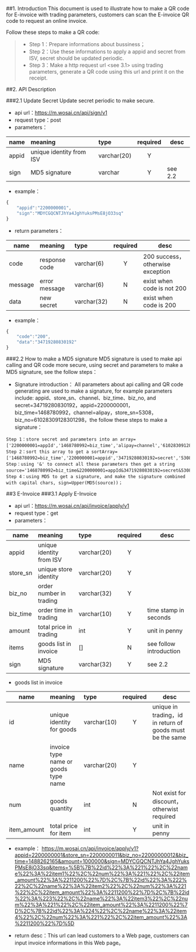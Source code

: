 
##1. Introduction
This document is used to illustrate how to make a QR code for E-invoice with trading parameters, customers can scan the E-invoice QR code to request an online invoice.

Follow these steps to make a QR code:
 > * Step 1：Prepare informations about bussiness；
 > * Step 2：Use these informations to apply a appid and secret from ISV, secret should be updated periodic.
 > * Step 3：Make a http request url <see 3.1> using trading parameters, generate a QR code using this url and print it on the receipt.

##2. API Description

###2.1 Update Secret
    Update secret periodic to make secure.
 - api url：https://m.wosai.cn/api/sign/v1
 - request type：post
 - parameters：

|name|meaning|type|required|desc|
|----|:---|:---|:--:|--------|
|appid|unique identity from ISV|varchar(20)|Y||
|sign|MD5 signature |varchar|Y|see 2.2|


 - example：
 
```javascript
{
    "appid":"2200000001",
    "sign":"MDYCGQCNTJhYa4JghYuksPMsE8jO33sq"
}
```


 - return parameters：

|name|meaning|type|required|desc|
|----|:---|:---|:--:|--------|
|code|response code|varchar(6)|Y|200 success，otherwise exception|
|message|error message|varchar(6)|N|exist when code is not 200|
|data|new secret|varchar(32)|N|exist when code is 200|



 - example：
 
```javascript
{
    "code":"200",
    "data":"34719280830192"
}
```

###2.2 How to make a MD5 signature
    MD5 signature is used to make api calling and QR code more secure, using secret and parameters to make a MD5 signature, see the follow steps：
 - Signature introduction：
All parameters about api calling and QR code generating are used to make a signature, for example parameters include: appid、store\_sn、channel、biz\_time、biz\_no, and secret=34719280830192，appid=2200000001，biz\_time=1468780992，channel=alipay，store\_sn=5308，biz\_no=61028309128301298，the follow these steps to make a signature：
```
Step 1：store secret and parameters into an array=['2200000001=appId','1468780992=biz_time','alipay=channel','61028309128301298=biz_no','5308=store_sn','34719280830192=secret']；
Step 2：sort this array to get a sortArray=['1468780992=biz_time','2200000001=appid','34719280830192=secret','5308=store_sn','61028309128301298=biz_no','alipay=channel']；
Step：using '&' to connect all these parameters then get a string source='1468780992=biz_time&2200000001=appId&34719280830192=secret&5308=store_sn&61028309128301298=biz_no&alipay=channel'；
Step 4：using MD5 to get a signature, and make the signature combined with capital chars, sign=Upper(MD5(source))；
```

##3 E-Invoice
###3.1 Apply E-Invoice
 - api url：https://m.wosai.cn/api/invoice/apply/v1
 - request type：get
 - parameters：

|name|meaning|type|required|desc|
|----|:---|:---|:--:|--------|
|appid|unique identity from ISV|varchar(20)|Y||
|store_sn|unique store identity|varchar(20)|Y||
|biz_no|order number in trading|varchar(32)|Y||
|biz_time|order time in trading|varchar(10)|Y|time stamp in seconds|
|amount|total price in trading|int|Y|unit in penny|
|items|goods list in invoice|[]|N|see follow introduction|
|sign|MD5 signature|varchar(32)|Y|see 2.2|


 - goods list in invoice

 
|name|meaning|type|required|desc|
|----|:---|:---|:--:|--------|
|id|unique identity for goods|varchar(10)|Y|unique in trading，id in return of goods must be the same|
|name|invoice type name or goods type name|varchar(20)|Y||
|num|goods quantity|int|N|Not exist for discount，otherwist required|
|item_amount|total price for item|int|Y|unit in penny|


 - example：
https://m.wosai.cn/api/invoice/apply/v1?appid=2200000001&store_sn=2200000011&biz_no=22000000012&biz_time=1488262165&amount=1000000&sign=MDYCGQCNTJhYa4JghYuksPMsE8jO33sq&items=%5B%7B%22id%22%3A%221%22%2C%22name%22%3A%22item1%22%2C%22num%22%3A%221%22%2C%22item_amount%22%3A%2211200%22%7D%2C%7B%22id%22%3A%222%22%2C%22name%22%3A%22item2%22%2C%22num%22%3A%221%22%2C%22item_amount%22%3A%2211200%22%7D%2C%7B%22id%22%3A%223%22%2C%22name%22%3A%22item3%22%2C%22num%22%3A%221%22%2C%22item_amount%22%3A%2211200%22%7D%2C%7B%22id%22%3A%224%22%2C%22name%22%3A%22item4%22%2C%22num%22%3A%221%22%2C%22item_amount%22%3A%2211200%22%7D%5D

 - return desc：This url can lead customers to a Web page, customers can input invoice informations in this Web page。